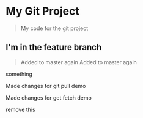 # My Git Project

> My code for the git project

## I'm in the feature branch

> Added to master again
> Added to master again

something

Made changes for git pull demo

Made changes for get fetch demo


remove this

